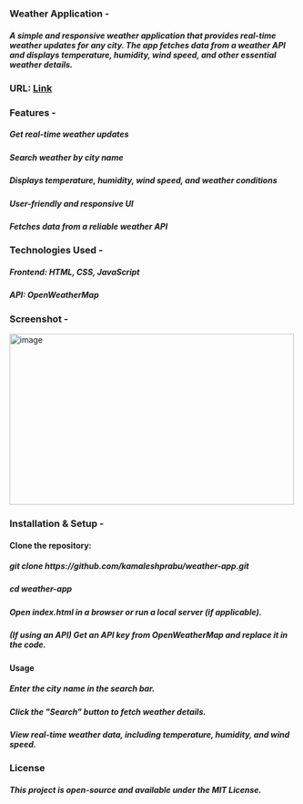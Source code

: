<h3>Weather Application -</h3>
      <h5>  A simple and responsive weather application that provides real-time weather updates for any city. The app fetches data from a weather API and displays temperature, humidity, wind speed, and other essential weather details.</h5>

<h3>URL: <a href="https://kamaleshprabu.github.io/NN_Weather_Project/">Link</a></h3>

<h3>Features -</h3>
      <h5>  Get real-time weather updates</h5>
      <h5>  Search weather by city name</h5>
      <h5>  Displays temperature, humidity, wind speed, and weather conditions</h5>
      <h5>  User-friendly and responsive UI</h5>
      <h5>  Fetches data from a reliable weather API</h5>
      
<h3>Technologies Used -</h3>
      <h5>  Frontend: HTML, CSS, JavaScript</h5> 
      <h5>  API: OpenWeatherMap</h5>
      
<h3>Screenshot -</h3>
      <img width="500px" height="300px" alt="image" src="https://github.com/user-attachments/assets/a69bb502-ff4f-470e-bedd-0022da42b64c" />

<h3>Installation & Setup -</h3>
      <h4>  Clone the repository:</h4>
      <h5>  git clone https://github.com/kamaleshprabu/weather-app.git</h5>
      <h5>  cd weather-app</h5>
      <h5>  Open index.html in a browser or run a local server (if applicable).</h5>
      <h5>  (If using an API) Get an API key from OpenWeatherMap and replace it in the code.</h5>
      <h4>  Usage</h4>
      <h5>  Enter the city name in the search bar.</h5>
      <h5>  Click the "Search" button to fetch weather details.</h5>
      <h5>  View real-time weather data, including temperature, humidity, and wind speed.</h5>

<h3>License</h3>
      <h5>  This project is open-source and available under the MIT License.</h5>

